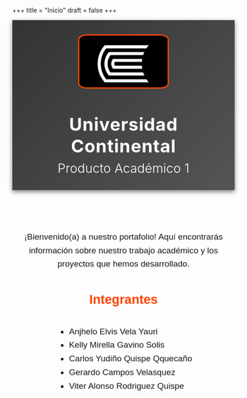 +++
title = "Inicio"
draft = false
+++
<header style="background: linear-gradient(135deg, #333, #555); color: #fff; padding: 2rem; text-align: center; box-shadow: 0 4px 10px rgba(0, 0, 0, 0.5);">
  <!-- Imagen del logo con borde circular -->
  <img src="./static/logo-continental-negro.png" alt="Logo Universidad Continental" style="max-width: 200px; display: block; margin: 0 auto 1rem; border-radius: 10%; border: 3px solid #ff4400;">
  <h1 style="margin-bottom: 0.5rem; font-size: 2.5rem; letter-spacing: 1px;">Universidad Continental</h1>
  <h2 style="margin: 0; font-size: 1.8rem; font-weight: 300;">Producto Académico 1</h2>
</header>

<main style="max-width: 800px; margin: 2rem auto; font-family: 'Manrope', sans-serif; line-height: 1.6; padding: 1rem;">
  <p style="font-size: 1.2rem; text-align: center; margin-bottom: 2rem;">
    ¡Bienvenido(a) a nuestro portafolio! Aquí encontrarás información sobre nuestro trabajo académico y los proyectos que hemos desarrollado.
  </p>

  <section style="margin-top: 2rem; text-align: center;">
    <h3 style="font-size: 1.8rem; margin-bottom: 1rem; color: #ff4400;">Integrantes</h3>
    <ul style="list-style: disc; padding-left: 2rem; text-align: left; display: inline-block; font-size: 1.2rem;">
      <li>Anjhelo Elvis Vela Yauri</li>
      <li>Kelly Mirella Gavino Solis</li>
      <li>Carlos Yudiño Quispe Qquecaño</li>
      <li>Gerardo Campos Velasquez</li>
      <li>Viter Alonso Rodriguez Quispe</li>
    </ul>
  </section>
</main>

  